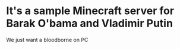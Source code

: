 # It's a sample Minecraft server for Barak O'bama and Vladimir Putin

We just want a bloodborne on PC